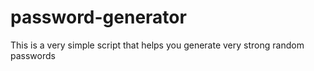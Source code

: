 # password-generator
This is a very simple script that helps you generate very strong random passwords
